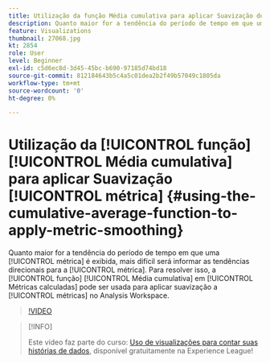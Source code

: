 ```yaml
---
title: Utilização da função Média cumulativa para aplicar Suavização de métrica
description: Quanto maior for a tendência do período de tempo em que uma métrica é exibida, mais difícil será informar as tendências direcionais para a métrica. Para resolver isso, a função Média cumulativa em Métricas calculadas pode ser usada para aplicar suavização a métricas no Analysis Workspace.
feature: Visualizations
thumbnail: 27068.jpg
kt: 2854
role: User
level: Beginner
exl-id: c5d6ec8d-3d45-45bc-b690-97185d74bd18
source-git-commit: 812184643b5c4a5c01dea2b2f49b57049c1805da
workflow-type: tm+mt
source-wordcount: '0'
ht-degree: 0%

---
```


# Utilização da [!UICONTROL função] [!UICONTROL Média cumulativa] para aplicar Suavização [!UICONTROL métrica] {#using-the-cumulative-average-function-to-apply-metric-smoothing}

Quanto maior for a tendência do período de tempo em que uma [!UICONTROL métrica] é exibida, mais difícil será informar as tendências direcionais para a [!UICONTROL métrica]. Para resolver isso, a [!UICONTROL função] [!UICONTROL Média cumulativa] em [!UICONTROL Métricas calculadas] pode ser usada para aplicar suavização a [!UICONTROL métricas] no Analysis Workspace.

>[!VIDEO](https://video.tv.adobe.com/v/27068/?quality=12&learn=on)

>[!INFO]
>
> Este vídeo faz parte do curso: [Uso de visualizações para contar suas histórias de dados](https://experienceleague.adobe.com/?recommended=Analytics-U-1-2021.1.visualizations&amp;lang=pt-BR), disponível gratuitamente na Experience League!
